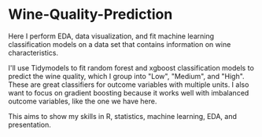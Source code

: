 # Wine-Quality-Prediction
Here I perform EDA, data visualization, and fit machine learning classification models on a data set that contains information on wine characteristics.

I'll use Tidymodels to fit random forest and xgboost classification models to predict the wine quality, which I group into "Low", "Medium", and "High". These are great classifiers for outcome variables with multiple units. I also want to focus on gradient boosting because it works well with imbalanced outcome variables, like the one we have here.

This aims to show my skills in R, statistics, machine learning, EDA, and presentation. 
